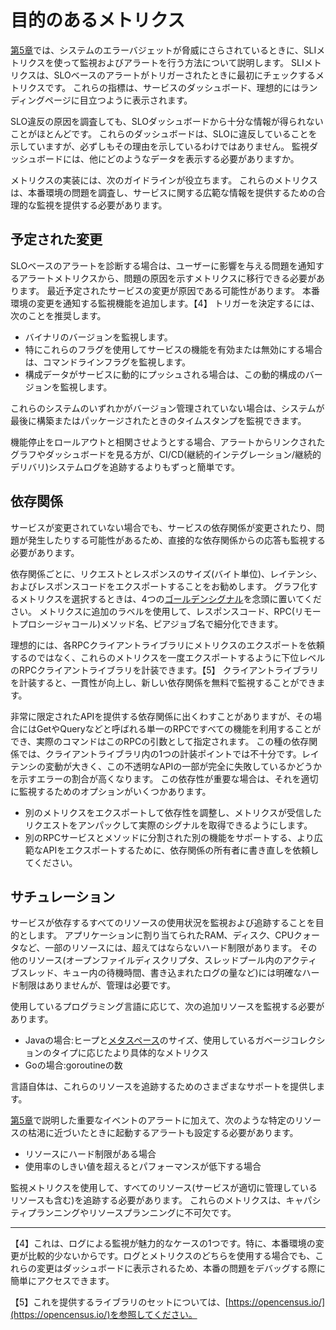 # 目的のあるメトリクス

[第5章](../../05_alerting-on-slos/README.md)では、システムのエラーバジェットが脅威にさらされているときに、SLIメトリクスを使って監視およびアラートを行う方法について説明します。
SLIメトリクスは、SLOベースのアラートがトリガーされたときに最初にチェックするメトリクスです。
これらの指標は、サービスのダッシュボード、理想的にはランディングページに目立つように表示されます。

SLO違反の原因を調査しても、SLOダッシュボードから十分な情報が得られないことがほとんどです。
これらのダッシュボードは、SLOに違反していることを示していますが、必ずしもその理由を示しているわけではありません。
監視ダッシュボードには、他にどのようなデータを表示する必要がありますか。

メトリクスの実装には、次のガイドラインが役立ちます。
これらのメトリクスは、本番環境の問題を調査し、サービスに関する広範な情報を提供するための合理的な監視を提供する必要があります。

## 予定された変更

SLOベースのアラートを診断する場合は、ユーザーに影響を与える問題を通知するアラートメトリクスから、問題の原因を示すメトリクスに移行できる必要があります。
最近予定されたサービスの変更が原因である可能性があります。
本番環境の変更を通知する監視機能を追加します。【4】
トリガーを決定するには、次のことを推奨します。

* バイナリのバージョンを監視します。
* 特にこれらのフラグを使用してサービスの機能を有効または無効にする場合は、コマンドラインフラグを監視します。
* 構成データがサービスに動的にプッシュされる場合は、この動的構成のバージョンを監視します。

これらのシステムのいずれかがバージョン管理されていない場合は、システムが最後に構築またはパッケージされたときのタイムスタンプを監視できます。

機能停止をロールアウトと相関させようとする場合、アラートからリンクされたグラフやダッシュボードを見る方が、CI/CD(継続的インテグレーション/継続的デリバリ)システムログを追跡するよりもずっと簡単です。

## 依存関係

サービスが変更されていない場合でも、サービスの依存関係が変更されたり、問題が発生したりする可能性があるため、直接的な依存関係からの応答も監視する必要があります。

依存関係ごとに、リクエストとレスポンスのサイズ(バイト単位)、レイテンシ、およびレスポンスコードをエクスポートすることをお勧めします。
グラフ化するメトリクスを選択するときは、4つの[ゴールデンシグナル](http://bit.ly/2LSLpDQ)を念頭に置いてください。
メトリクスに追加のラベルを使用して、レスポンスコード、RPC(リモートプロシージャコール)メソッド名、ピアジョブ名で細分化できます。

理想的には、各RPCクライアントライブラリにメトリクスのエクスポートを依頼するのではなく、これらのメトリクスを一度エクスポートするように下位レベルのRPCクライアントライブラリを計装できます。【5】
クライアントライブラリを計装すると、一貫性が向上し、新しい依存関係を無料で監視することができます。

非常に限定されたAPIを提供する依存関係に出くわすことがありますが、その場合にはGetやQueryなどと呼ばれる単一のRPCですべての機能を利用することができ、実際のコマンドはこのRPCの引数として指定されます。
この種の依存関係では、クライアントライブラリ内の1つの計装ポイントでは不十分です。レイテンシの変動が大きく、この不透明なAPIの一部が完全に失敗しているかどうかを示すエラーの割合が高くなります。
この依存性が重要な場合は、それを適切に監視するためのオプションがいくつかあります。

* 別のメトリクスをエクスポートして依存性を調整し、メトリクスが受信したリクエストをアンパックして実際のシグナルを取得できるようにします。
* 別のRPCサービスとメソッドに分割された別の機能をサポートする、より広範なAPIをエクスポートするために、依存関係の所有者に書き直しを依頼してください。

## サチュレーション

サービスが依存するすべてのリソースの使用状況を監視および追跡することを目的とします。
アプリケーションに割り当てられたRAM、ディスク、CPUクォータなど、一部のリソースには、超えてはならないハード制限があります。
その他のリソース(オープンファイルディスクリプタ、スレッドプール内のアクティブスレッド、キュー内の待機時間、書き込まれたログの量など)には明確なハード制限はありませんが、管理は必要です。

使用しているプログラミング言語に応じて、次の追加リソースを監視する必要があります。

* Javaの場合:ヒープと[メタスペース](http://bit.ly/2J9g3Ha)のサイズ、使用しているガベージコレクションのタイプに応じたより具体的なメトリクス
* Goの場合:goroutineの数

言語自体は、これらのリソースを追跡するためのさまざまなサポートを提供します。

[第5章](../../05_alerting-on-slos/README.md)で説明した重要なイベントのアラートに加えて、次のような特定のリソースの枯渇に近づいたときに起動するアラートも設定する必要があります。

* リソースにハード制限がある場合
* 使用率のしきい値を超えるとパフォーマンスが低下する場合

監視メトリクスを使用して、すべてのリソース(サービスが適切に管理しているリソースも含む)を追跡する必要があります。
これらのメトリクスは、キャパシティプランニングやリソースプランニングに不可欠です。

----------
【4】これは、ログによる監視が魅力的なケースの1つです。特に、本番環境の変更が比較的少ないからです。ログとメトリクスのどちらを使用する場合でも、これらの変更はダッシュボードに表示されるため、本番の問題をデバッグする際に簡単にアクセスできます。

【5】これを提供するライブラリのセットについては、[https://opencensus.io/](https://opencensus.io/)を参照してください。
